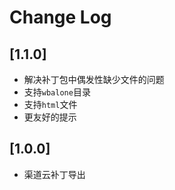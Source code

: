 # Change Log

## [1.1.0]

- 解决补丁包中偶发性缺少文件的问题
- 支持```wbalone```目录
- 支持```html```文件
- 更友好的提示
## [1.0.0]

- 渠道云补丁导出